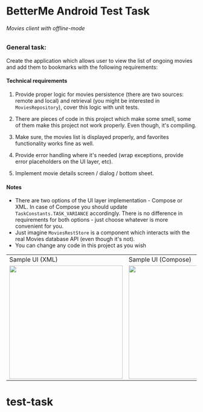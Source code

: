 # BetterMe Android Test Task

###### Movies client with offline-mode

### General task:

Create the application which allows user to view the list of ongoing movies and add them to
bookmarks with the following requirements:

#### Technical requirements

1. Provide proper logic for movies persistence (there are two sources: remote and local) and
   retrieval (you might be interested in `MoviesRepository`), cover this logic with unit tests.

2. There are pieces of code in this project which make some smell, some of them make this project
   not work properly. Even though, it's compiling.

3. Make sure, the movies list is displayed properly, and favorites functionality works fine as well.

4. Provide error handling where it's needed (wrap exceptions, provide error placeholders on the UI
   layer, etc).

5. Implement movie details screen / dialog / bottom sheet.

#### Notes

- There are two options of the UI layer implementation - Compose or XML.
  In case of Compose you should update `TaskConstants.TASK_VARIANCE` accordingly.
  There is no difference in requirements for both options - just choose whatever is more convenient
  for you.
- Just imagine `MoviesRestStore` is a component which interacts with the real Movies database API
  (even though it's not).
- You can change any code in this project as you wish

<table>
  <tr>
    <td>Sample UI (XML)</td>
    <td>Sample UI (Compose)</td>
  </tr>
  <tr>
    <td><img src="/ui_sample_xml.png" width="300"></td>
    <td><img src="/ui_sample_compose.png" width="300"></td>
  </tr>
</table>




# test-task